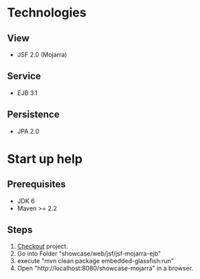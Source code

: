 # Technologies #

## View ##
  * JSF 2.0 (Mojarra)

## Service ##
  * EJB 3.1

## Persistence ##
  * JPA 2.0


# Start up help #

## Prerequisites ##
  * JDK 6
  * Maven >= 2.2

## Steps ##
  1. [Checkout](http://code.google.com/p/coolcoders-showcase/source/checkout) project.
  1. Go into Folder "showcase/web/jsf/jsf-mojarra-ejb"
  1. execute "mvn clean package embedded-glassfish:run"
  1. Open "http://localhost:8080/showcase-mojarra" in a browser.